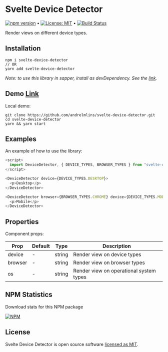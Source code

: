 # Svelte Device Detector

[![npm version](https://badge.fury.io/js/svelte-device-detector.svg)](https://www.npmjs.com/package/svelte-device-detector) &bull; [![License: MIT](https://img.shields.io/badge/License-MIT-yellow.svg)](https://github.com/andrelmlins/svelte-device-detector/blob/master/LICENSE) &bull; [![Build Status](https://travis-ci.com/andrelmlins/svelte-device-detector.svg?branch=master)](https://travis-ci.com/andrelmlins/svelte-device-detector)

Render views on different device types.

## Installation

```
npm i svelte-device-detector
// OR
yarn add svelte-device-detector
```

<em>Note: to use this library in sapper, install as devDependency. See the [link](https://github.com/sveltejs/sapper-template#using-external-components).</em>

## Demo [Link](https://svelte-device-detector.netlify.com/)

Local demo:

```
git clone https://github.com/andrelmlins/svelte-device-detector.git
cd svelte-device-detector
yarn && yarn start
```

## Examples

An example of how to use the library:

```js
<script>
  import DeviceDetector, { DEVICE_TYPES, BROWSER_TYPES } from "svelte-device-detector";
</script>

<DeviceDetector device={DEVICE_TYPES.DESKTOP}>
  <p>Desktop</p>
</DeviceDetector>

<DeviceDetector browser={BROWSER_TYPES.CHROME} device={DEVICE_TYPES.MOBILE}>
  <p>Mobile</p>
</DeviceDetector>
```

## Properties

Component props:

| Prop    | Default | Type   | Description                             |
| ------- | ------- | ------ | --------------------------------------- |
| device  | -       | string | Render view on device types             |
| browser | -       | string | Render view on browser types            |
| os      | -       | string | Render view on operational system types |

## NPM Statistics

Download stats for this NPM package

[![NPM](https://nodei.co/npm/svelte-device-detector.png)](https://nodei.co/npm/svelte-device-detector/)

## License

Svelte Device Detector is open source software [licensed as MIT](https://github.com/andrelmlins/svelte-device-detector/blob/master/LICENSE).

